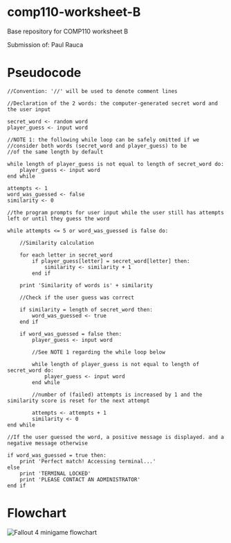 # comp110-worksheet-B
Base repository for COMP110 worksheet B

Submission of: Paul Rauca

# Pseudocode

	//Convention: '//' will be used to denote comment lines
	
	//Declaration of the 2 words: the computer-generated secret word and the user input
	
	secret_word <- random word
	player_guess <- input word

	//NOTE 1: the following while loop can be safely omitted if we
	//consider both words (secret_word and player_guess) to be 
	//of the same length by default

	while length of player_guess is not equal to length of secret_word do:
		player_guess <- input word
	end while

	attempts <- 1
	word_was_guessed <- false
	similarity <- 0
	
	//the program prompts for user input while the user still has attempts left or until they guess the word
	
	while attempts <= 5 or word_was_guessed is false do:
		
		//Similarity calculation	
		
		for each letter in secret_word
			if player_guess[letter] = secret_word[letter] then:
				similarity <- similarity + 1
			end if

		print 'Similarity of words is' + similarity
		
		//Check if the user guess was correct
		
		if similarity = length of secret_word then:
			word_was_guessed <- true
		end if

		if word_was_guessed = false then:
			player_guess <- input word

			//See NOTE 1 regarding the while loop below

			while length of player_guess is not equal to length of secret_word do:
				player_guess <- input word
			end while
			
			//number of (failed) attempts is increased by 1 and the similarity score is reset for the next attempt
			
			attempts <- attempts + 1
			similarity <- 0
	end while
	
	//If the user guessed the word, a positive message is displayed. and a negative message otherwise

	if word_was_guessed = true then:
		print 'Perfect match! Accessing terminal...'
	else
		print 'TERMINAL LOCKED'
		print 'PLEASE CONTACT AN ADMINISTRATOR'
	end if

# Flowchart

![Fallout 4 minigame flowchart](https://github.com/Powll/comp110-worksheet-B/blob/master/F4_minigame.png)


